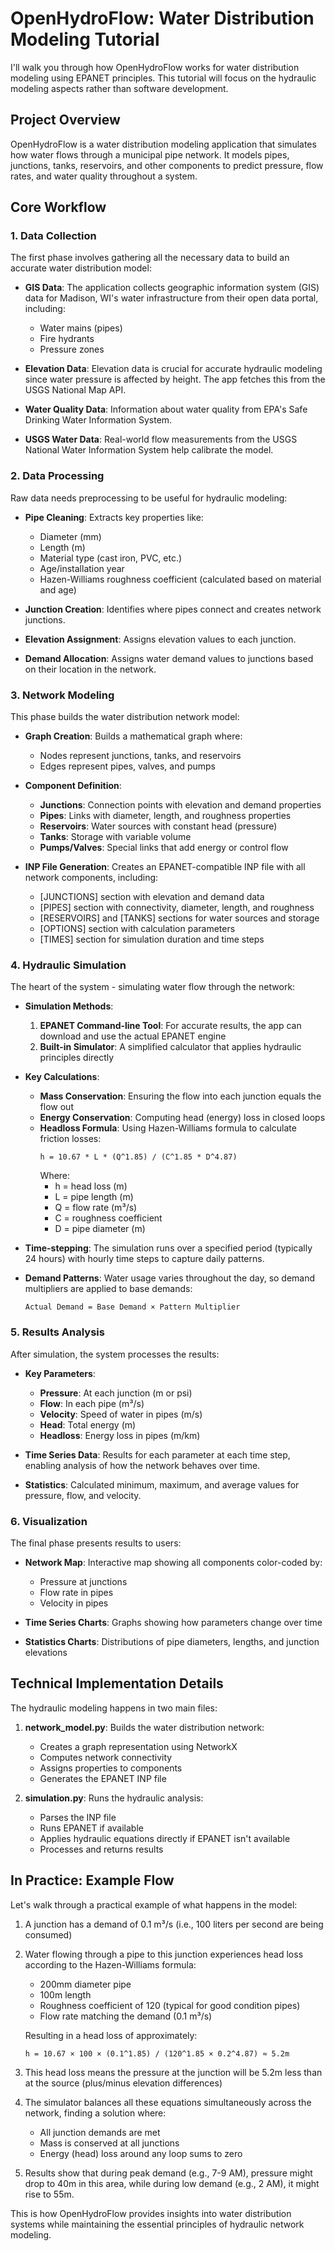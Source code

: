 # OpenHydroFlow: Water Distribution Modeling Tutorial

I'll walk you through how OpenHydroFlow works for water distribution modeling using EPANET principles. This tutorial will focus on the hydraulic modeling aspects rather than software development.

## Project Overview

OpenHydroFlow is a water distribution modeling application that simulates how water flows through a municipal pipe network. It models pipes, junctions, tanks, reservoirs, and other components to predict pressure, flow rates, and water quality throughout a system.

## Core Workflow

### 1. Data Collection

The first phase involves gathering all the necessary data to build an accurate water distribution model:

- **GIS Data**: The application collects geographic information system (GIS) data for Madison, WI's water infrastructure from their open data portal, including:

  - Water mains (pipes)
  - Fire hydrants
  - Pressure zones

- **Elevation Data**: Elevation data is crucial for accurate hydraulic modeling since water pressure is affected by height. The app fetches this from the USGS National Map API.

- **Water Quality Data**: Information about water quality from EPA's Safe Drinking Water Information System.

- **USGS Water Data**: Real-world flow measurements from the USGS National Water Information System help calibrate the model.

### 2. Data Processing

Raw data needs preprocessing to be useful for hydraulic modeling:

- **Pipe Cleaning**: Extracts key properties like:

  - Diameter (mm)
  - Length (m)
  - Material type (cast iron, PVC, etc.)
  - Age/installation year
  - Hazen-Williams roughness coefficient (calculated based on material and age)

- **Junction Creation**: Identifies where pipes connect and creates network junctions.

- **Elevation Assignment**: Assigns elevation values to each junction.

- **Demand Allocation**: Assigns water demand values to junctions based on their location in the network.

### 3. Network Modeling

This phase builds the water distribution network model:

- **Graph Creation**: Builds a mathematical graph where:

  - Nodes represent junctions, tanks, and reservoirs
  - Edges represent pipes, valves, and pumps

- **Component Definition**:

  - **Junctions**: Connection points with elevation and demand properties
  - **Pipes**: Links with diameter, length, and roughness properties
  - **Reservoirs**: Water sources with constant head (pressure)
  - **Tanks**: Storage with variable volume
  - **Pumps/Valves**: Special links that add energy or control flow

- **INP File Generation**: Creates an EPANET-compatible INP file with all network components, including:
  - [JUNCTIONS] section with elevation and demand data
  - [PIPES] section with connectivity, diameter, length, and roughness
  - [RESERVOIRS] and [TANKS] sections for water sources and storage
  - [OPTIONS] section with calculation parameters
  - [TIMES] section for simulation duration and time steps

### 4. Hydraulic Simulation

The heart of the system - simulating water flow through the network:

- **Simulation Methods**:

  1. **EPANET Command-line Tool**: For accurate results, the app can download and use the actual EPANET engine
  2. **Built-in Simulator**: A simplified calculator that applies hydraulic principles directly

- **Key Calculations**:

  - **Mass Conservation**: Ensuring the flow into each junction equals the flow out
  - **Energy Conservation**: Computing head (energy) loss in closed loops
  - **Headloss Formula**: Using Hazen-Williams formula to calculate friction losses:
    ```
    h = 10.67 * L * (Q^1.85) / (C^1.85 * D^4.87)
    ```
    Where:
    - h = head loss (m)
    - L = pipe length (m)
    - Q = flow rate (m³/s)
    - C = roughness coefficient
    - D = pipe diameter (m)

- **Time-stepping**: The simulation runs over a specified period (typically 24 hours) with hourly time steps to capture daily patterns.

- **Demand Patterns**: Water usage varies throughout the day, so demand multipliers are applied to base demands:
  ```
  Actual Demand = Base Demand × Pattern Multiplier
  ```

### 5. Results Analysis

After simulation, the system processes the results:

- **Key Parameters**:

  - **Pressure**: At each junction (m or psi)
  - **Flow**: In each pipe (m³/s)
  - **Velocity**: Speed of water in pipes (m/s)
  - **Head**: Total energy (m)
  - **Headloss**: Energy loss in pipes (m/km)

- **Time Series Data**: Results for each parameter at each time step, enabling analysis of how the network behaves over time.

- **Statistics**: Calculated minimum, maximum, and average values for pressure, flow, and velocity.

### 6. Visualization

The final phase presents results to users:

- **Network Map**: Interactive map showing all components color-coded by:

  - Pressure at junctions
  - Flow rate in pipes
  - Velocity in pipes

- **Time Series Charts**: Graphs showing how parameters change over time

- **Statistics Charts**: Distributions of pipe diameters, lengths, and junction elevations

## Technical Implementation Details

The hydraulic modeling happens in two main files:

1. **network_model.py**: Builds the water distribution network:

   - Creates a graph representation using NetworkX
   - Computes network connectivity
   - Assigns properties to components
   - Generates the EPANET INP file

2. **simulation.py**: Runs the hydraulic analysis:
   - Parses the INP file
   - Runs EPANET if available
   - Applies hydraulic equations directly if EPANET isn't available
   - Processes and returns results

## In Practice: Example Flow

Let's walk through a practical example of what happens in the model:

1. A junction has a demand of 0.1 m³/s (i.e., 100 liters per second are being consumed)

2. Water flowing through a pipe to this junction experiences head loss according to the Hazen-Williams formula:

   - 200mm diameter pipe
   - 100m length
   - Roughness coefficient of 120 (typical for good condition pipes)
   - Flow rate matching the demand (0.1 m³/s)

   Resulting in a head loss of approximately:

   ```
   h = 10.67 × 100 × (0.1^1.85) / (120^1.85 × 0.2^4.87) ≈ 5.2m
   ```

3. This head loss means the pressure at the junction will be 5.2m less than at the source (plus/minus elevation differences)

4. The simulator balances all these equations simultaneously across the network, finding a solution where:

   - All junction demands are met
   - Mass is conserved at all junctions
   - Energy (head) loss around any loop sums to zero

5. Results show that during peak demand (e.g., 7-9 AM), pressure might drop to 40m in this area, while during low demand (e.g., 2 AM), it might rise to 55m.

This is how OpenHydroFlow provides insights into water distribution systems while maintaining the essential principles of hydraulic network modeling.

